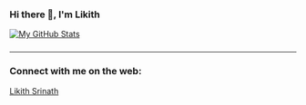 ### Hi there 👋,  I'm Likith
[![My GitHub Stats](https://github-readme-stats.vercel.app/api/?username=Likith2000&count_private=true&theme=tokyonight&showicons=true&include_all_commits=true)]()
###

<hr/>
<h3>Connect with me on the web:</h3>
<script src="https://platform.linkedin.com/badges/js/profile.js" async defer type="text/javascript"></script>
<div class="badge-base LI-profile-badge" data-locale="en_US" data-size="medium" data-theme="dark" data-type="HORIZONTAL" data-vanity="likithsrinath" data-version="v1"><a class="badge-base__link LI-simple-link" href="https://in.linkedin.com/in/likithsrinath?trk=profile-badge">Likith Srinath</a></div>
              

<!--
**Likith2000/Likith2000** is a ✨ _special_ ✨ repository because its `README.md` (this file) appears on your GitHub profile.

Here are some ideas to get you started:

- 🔭 I’m currently working on ...
- 🌱 I’m currently learning ...
- 👯 I’m looking to collaborate on ...
- 🤔 I’m looking for help with ...
- 💬 Ask me about ...
- 📫 How to reach me: ...
- 😄 Pronouns: ...
- ⚡ Fun fact: ...
-->
